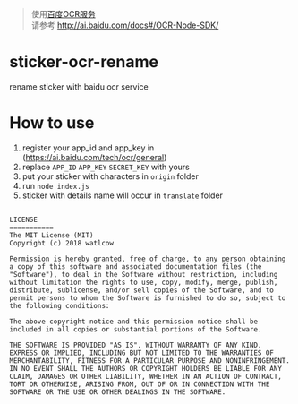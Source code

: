 >使用[百度OCR服务](https://bce.baidu.com/doc/OCR/ProductDescription.html)  
 请参考  http://ai.baidu.com/docs#/OCR-Node-SDK/


sticker-ocr-rename
===========
rename sticker with baidu ocr service

How to use
===========

  1. register your app_id and app_key in (https://ai.baidu.com/tech/ocr/general)
  2. replace `APP_ID` `APP_KEY` `SECRET_KEY` with yours
  3. put your sticker with characters in `origin` folder
  4. run ```node index.js```
  5. sticker with details name will occur in `translate` folder

```

LICENSE
===========
The MIT License (MIT)
Copyright (c) 2018 watlcow

Permission is hereby granted, free of charge, to any person obtaining a copy of this software and associated documentation files (the "Software"), to deal in the Software without restriction, including without limitation the rights to use, copy, modify, merge, publish, distribute, sublicense, and/or sell copies of the Software, and to permit persons to whom the Software is furnished to do so, subject to the following conditions:

The above copyright notice and this permission notice shall be included in all copies or substantial portions of the Software.

THE SOFTWARE IS PROVIDED "AS IS", WITHOUT WARRANTY OF ANY KIND, EXPRESS OR IMPLIED, INCLUDING BUT NOT LIMITED TO THE WARRANTIES OF MERCHANTABILITY, FITNESS FOR A PARTICULAR PURPOSE AND NONINFRINGEMENT. IN NO EVENT SHALL THE AUTHORS OR COPYRIGHT HOLDERS BE LIABLE FOR ANY CLAIM, DAMAGES OR OTHER LIABILITY, WHETHER IN AN ACTION OF CONTRACT, TORT OR OTHERWISE, ARISING FROM, OUT OF OR IN CONNECTION WITH THE SOFTWARE OR THE USE OR OTHER DEALINGS IN THE SOFTWARE.